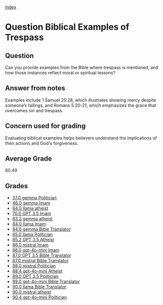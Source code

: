 
[Index](../../index.md)
# Question Biblical Examples of Trespass
## Question
Can you provide examples from the Bible where trespass is mentioned, and how those instances reflect moral or spiritual lessons?

## Answer from notes
Examples include 1 Samuel 25:28, which illustrates showing mercy despite someone’s failings, and Romans 5:20-21, which emphasizes the grace that overcomes sin and trespass.

## Concern used for grading
Evaluating biblical examples helps believers understand the implications of their actions and God's forgiveness.

## Average Grade
80.49

## Grades
 * [37.0 gemma Politician](../answers/gemma_Politician/Biblical_Examples_of_Trespass.md)
 * [46.0 gemma Imam](../answers/gemma_Imam/Biblical_Examples_of_Trespass.md)
 * [64.0 llama atheist](../answers/llama_atheist/Biblical_Examples_of_Trespass.md)
 * [70.0 GPT 3.5 Imam](../answers/GPT_3.5_Imam/Biblical_Examples_of_Trespass.md)
 * [83.2 gemma atheist](../answers/gemma_atheist/Biblical_Examples_of_Trespass.md)
 * [84.0 llama Imam](../answers/llama_Imam/Biblical_Examples_of_Trespass.md)
 * [84.6 gemma Bible Translator](../answers/gemma_Bible_Translator/Biblical_Examples_of_Trespass.md)
 * [85.0 llama Politician](../answers/llama_Politician/Biblical_Examples_of_Trespass.md)
 * [85.2 GPT 3.5 Atheist](../answers/GPT_3.5_Atheist/Biblical_Examples_of_Trespass.md)
 * [86.0 mistral Imam](../answers/mistral_Imam/Biblical_Examples_of_Trespass.md)
 * [86.0 gpt-4o-mini Imam](../answers/gpt-4o-mini_Imam/Biblical_Examples_of_Trespass.md)
 * [87.0 GPT 3.5 Bible Translator](../answers/GPT_3.5_Bible_Translator/Biblical_Examples_of_Trespass.md)
 * [87.0 mistral Bible Translator](../answers/mistral_Bible_Translator/Biblical_Examples_of_Trespass.md)
 * [88.0 mistral Politician](../answers/mistral_Politician/Biblical_Examples_of_Trespass.md)
 * [88.4 gpt-4o-mini Atheist](../answers/gpt-4o-mini_Atheist/Biblical_Examples_of_Trespass.md)
 * [89.0 GPT 3.5 Politician](../answers/GPT_3.5_Politician/Biblical_Examples_of_Trespass.md)
 * [89.0 gpt-4o-mini Bible Translator](../answers/gpt-4o-mini_Bible_Translator/Biblical_Examples_of_Trespass.md)
 * [90.0 llama Bible Translator](../answers/llama_Bible_Translator/Biblical_Examples_of_Trespass.md)
 * [90.0 mistral atheist](../answers/mistral_atheist/Biblical_Examples_of_Trespass.md)
 * [90.4 gpt-4o-mini Politician](../answers/gpt-4o-mini_Politician/Biblical_Examples_of_Trespass.md)

